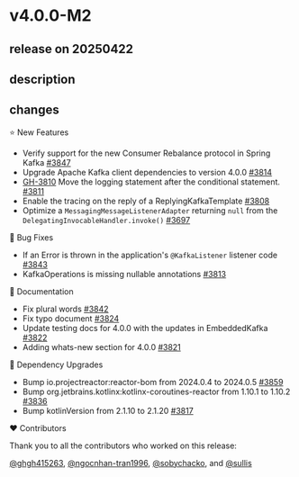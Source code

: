 # v4.0.0-M2

## release on 20250422

## description

## changes

⭐ New Features

* Verify support for the new Consumer Rebalance protocol in Spring Kafka <a href="https://github.com/spring-projects/spring-kafka/issues/3847" data-hovercard-type="issue" data-hovercard-url="/spring-projects/spring-kafka/issues/3847/hovercard">#3847</a>
* Upgrade Apache Kafka client dependencies to version 4.0.0 <a href="https://github.com/spring-projects/spring-kafka/issues/3814" data-hovercard-type="issue" data-hovercard-url="/spring-projects/spring-kafka/issues/3814/hovercard">#3814</a>
* <a class="issue-link js-issue-link" data-error-text="Failed to load title" data-id="2932036912" data-permission-text="Title is private" data-url="https://github.com/spring-projects/spring-kafka/issues/3810" data-hovercard-type="issue" data-hovercard-url="/spring-projects/spring-kafka/issues/3810/hovercard" href="https://github.com/spring-projects/spring-kafka/issues/3810">GH-3810</a> Move the logging statement after the conditional statement. <a href="https://github.com/spring-projects/spring-kafka/pull/3811" data-hovercard-type="pull_request" data-hovercard-url="/spring-projects/spring-kafka/pull/3811/hovercard">#3811</a>
* Enable the tracing on the reply of a ReplyingKafkaTemplate <a href="https://github.com/spring-projects/spring-kafka/issues/3808" data-hovercard-type="issue" data-hovercard-url="/spring-projects/spring-kafka/issues/3808/hovercard">#3808</a>
* Optimize a <code>MessagingMessageListenerAdapter</code> returning <code>null</code> from the <code>DelegatingInvocableHandler.invoke()</code> <a href="https://github.com/spring-projects/spring-kafka/issues/3697" data-hovercard-type="issue" data-hovercard-url="/spring-projects/spring-kafka/issues/3697/hovercard">#3697</a>

🐞 Bug Fixes

* If an Error is thrown in the application's <code>@KafkaListener</code> listener code <a href="https://github.com/spring-projects/spring-kafka/issues/3843" data-hovercard-type="issue" data-hovercard-url="/spring-projects/spring-kafka/issues/3843/hovercard">#3843</a>
* KafkaOperations is missing nullable annotations <a href="https://github.com/spring-projects/spring-kafka/issues/3813" data-hovercard-type="issue" data-hovercard-url="/spring-projects/spring-kafka/issues/3813/hovercard">#3813</a>

📔 Documentation

* Fix plural words <a href="https://github.com/spring-projects/spring-kafka/pull/3842" data-hovercard-type="pull_request" data-hovercard-url="/spring-projects/spring-kafka/pull/3842/hovercard">#3842</a>
* Fix typo document <a href="https://github.com/spring-projects/spring-kafka/pull/3824" data-hovercard-type="pull_request" data-hovercard-url="/spring-projects/spring-kafka/pull/3824/hovercard">#3824</a>
* Update testing docs for 4.0.0 with the updates in EmbeddedKafka <a href="https://github.com/spring-projects/spring-kafka/pull/3822" data-hovercard-type="pull_request" data-hovercard-url="/spring-projects/spring-kafka/pull/3822/hovercard">#3822</a>
* Adding whats-new section for 4.0.0 <a href="https://github.com/spring-projects/spring-kafka/pull/3821" data-hovercard-type="pull_request" data-hovercard-url="/spring-projects/spring-kafka/pull/3821/hovercard">#3821</a>

🔨 Dependency Upgrades

* Bump io.projectreactor:reactor-bom from 2024.0.4 to 2024.0.5 <a href="https://github.com/spring-projects/spring-kafka/pull/3859" data-hovercard-type="pull_request" data-hovercard-url="/spring-projects/spring-kafka/pull/3859/hovercard">#3859</a>
* Bump org.jetbrains.kotlinx:kotlinx-coroutines-reactor from 1.10.1 to 1.10.2 <a href="https://github.com/spring-projects/spring-kafka/pull/3836" data-hovercard-type="pull_request" data-hovercard-url="/spring-projects/spring-kafka/pull/3836/hovercard">#3836</a>
* Bump kotlinVersion from 2.1.10 to 2.1.20 <a href="https://github.com/spring-projects/spring-kafka/pull/3817" data-hovercard-type="pull_request" data-hovercard-url="/spring-projects/spring-kafka/pull/3817/hovercard">#3817</a>

❤️ Contributors

Thank you to all the contributors who worked on this release:

<a class="user-mention notranslate" data-hovercard-type="user" data-hovercard-url="/users/ghgh415263/hovercard" data-octo-click="hovercard-link-click" data-octo-dimensions="link_type:self" href="https://github.com/ghgh415263">@ghgh415263</a>, <a class="user-mention notranslate" data-hovercard-type="user" data-hovercard-url="/users/ngocnhan-tran1996/hovercard" data-octo-click="hovercard-link-click" data-octo-dimensions="link_type:self" href="https://github.com/ngocnhan-tran1996">@ngocnhan-tran1996</a>, <a class="user-mention notranslate" data-hovercard-type="user" data-hovercard-url="/users/sobychacko/hovercard" data-octo-click="hovercard-link-click" data-octo-dimensions="link_type:self" href="https://github.com/sobychacko">@sobychacko</a>, and <a class="user-mention notranslate" data-hovercard-type="user" data-hovercard-url="/users/sullis/hovercard" data-octo-click="hovercard-link-click" data-octo-dimensions="link_type:self" href="https://github.com/sullis">@sullis</a>

